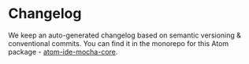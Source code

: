 # Changelog

We keep an auto-generated changelog based on semantic versioning & conventional commits. You can find it in the monorepo for this Atom package - [atom-ide-mocha-core][atom-ide-mocha-core-changelog].

[atom-ide-mocha-core-changelog]: https://github.com/Dreamscapes/atom-ide-mocha-core/tree/master/packages/atom-ide-mocha-core/CHANGELOG.md
